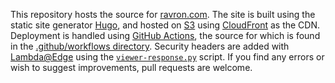 This repository hosts the source for [ravron.com](https://ravron.com). The site
is built using the static site generator [Hugo](https://gohugo.io/), and hosted
on [S3](https://aws.amazon.com/s3/) using
[CloudFront](https://aws.amazon.com/cloudfront/) as the CDN. Deployment is
handled using [GitHub Actions](https://github.com/features/actions), the source
for which is found in the [.github/workflows directory](.github/workflows).
Security headers are added with
[Lambda@Edge](https://aws.amazon.com/lambda/edge/) using the
[`viewer-response.py`](edge/viewer-response.py) script. If you find any errors or wish to
suggest improvements, pull requests are welcome.

